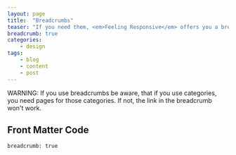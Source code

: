 ```yaml
---
layout: page
title:  "Breadcrumbs"
teaser: "If you need them, <em>Feeling Responsive</em> offers you a breadcrumb navigation. You can easily turn it on/off via frontmatter."
breadcrumb: true
categories:
    - design
tags:
    - blog
    - content
    - post
---
```

<div class="alert-box alert radius">WARNING: If you use breadcrumbs be aware, that if you use categories, you need pages for those categories. If not, the link in the breadcrumb won't work.</div>

## Front Matter Code
~~~
breadcrumb: true
~~~
